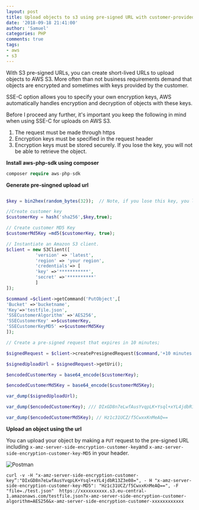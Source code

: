```yaml
---
layout: post
title: Upload objects to s3 using pre-signed URL with customer-provided keys (SSE-C)
date: '2018-09-18 21:41:00'
author: 'Samuel'
categories: PHP
comments: true
tags:
- aws
- s3
---
```


With S3 pre-signed URLs, you can create short-lived URLs to upload objects to AWS S3.  More often than not business requirements demand that objects are encrypted and sometimes with keys provided by the customer. 

SSE-C option allows you to specify your own encryption keys, AWS automatically handles encryption and decryption of objects with these keys. 

Before I proceed any further, it's important you keep the following in mind when using SSE-C for uploads on AWS S3.

1. The request must be made through https
2. Encryption keys must be specified in the request header
3. Encryption keys must be stored securely. If you lose the key, you will not be able to retrieve the object.

**Install aws-php-sdk using composer**
 
 ```php
 composer require aws-php-sdk
 ```
 
**Generate pre-singned upload url**
 ```php
 
$key = bin2hex(random_bytes(32));  // Note, if you lose this key, you lose access to all objects encrypted by it

//Create customer key
$customerKey = hash('sha256',$key,true);

// Create customer MD5 Key
$customerMd5Key =md5($customerKey, true);

// Instantiate an Amazon S3 client.
$client = new S3Client([
            'version' => 'latest',
            'region' => 'your region',
            'credentials'=> [
            'key' =>'***********',
            'secret' =>'**********'
            ]
]);

$command =$client->getCommand('PutObject',[
'Bucket' =>'bucketname',
'Key'=>'testfile.json',
'SSECustomerAlgorithm' =>'AES256',
'SSECustomerKey' =>$customerKey,
'SSECustomerKeyMD5' =>$customerMd5Key
]);

// Create a pre-signed request that expires in 10 minutes;

$signedRequest = $client->createPresignedRequest($command,'+10 minutes');

$signedUploadUrl = $signedRequest->getUri();

$encodedCustomerKey = base64_encode($customerKey);

$encodedCustomerMd5Key = base64_encode($customerMd5Key);

var_dump($signedUploadUrl);  

var_dump($encodedCustomerKey); /// DIxGD8n7eLwfAusYvqpLK+Ysql+xYL4jdbR13Z3e08=

var_dump($encodedCustomerMd5Key); // Hz1c31UCZ/f5CwxxKnMeAQ==
 
 ```
 
**Upload an object using the url**

You can upload your object by making a `PUT`  request to the pre-signed URL including `x-amz-server-side-encryption-customer-key`and `x-amz-server-side-encryption-customer-key-MD5` in your header.

![Postman](http://res.cloudinary.com/samueljames/image/upload/v1537008795/SSE-C.png)
```
curl -v -H "x-amz-server-side-encryption-customer-key”:"DIxGD8n7eLwfAusYvqpLK+Ysql+xYL4jdbR13Z3e08=", - H "x-amz-server-side-encryption-customer-key-MD5": "Hz1c31UCZ/f5CwxxKnMeAQ==", -F "file=./test.json"  https://xxxxxxxxxx.s3.eu-central-1.amazonaws.com/testfile.json?x-amz-server-side-encryption-customer-algorithm=AES256&x-amz-server-side-encryption-customer-xxxxxxxxxxxx
```
